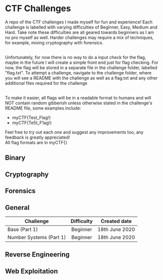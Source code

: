 # CTF Challenges
A repo of the CTF challenges I made myself for fun and experience! Each challenge is labelled with varying difficulties of Beginner, Easy, Medium and Hard. Take note these difficulties are all geared towards beginners as I am no pro myself as well. Harder challenges may require a mix of techniques, for example, mixing cryptography with forensics.

<br>
Unfortunately, for now there is no way to do a input check for the flag, maybe in the future I will create a simple front end just for flag checking. For now, the flag will be stored in a separate file in the challenge folder, labelled "flag.txt". 
To attempt a challenge, navigate to the challenge folder, where you will see a README with the challenge as well as a flag.txt and any other additional files required for the challenge

<br>To make it easier, all flags will be in a readable format to humans and will NOT contain random gibberish unless otherwise stated in the challenge's README file, some examples include:
- myCTF{Test_Flag!}
- myCTF{Te5t_F1ag!}

Feel free to try out each one and suggest any improvements too, any feedback is greatly appreciated!<br>
All flag formats are in myCTF{}

## Binary

## Cryptography
 
## Forensics

## General
| Challenge                 | Difficulty    | Created date   |
| --------------------------|:-------------:| :-------------:|
| Base (Part 1)             | Beginner      |18th June 2020  |
| Number Systems (Part 1)   | Beginner      |18th June 2020  |

 
## Reverse Engineering

## Web Exploitation
